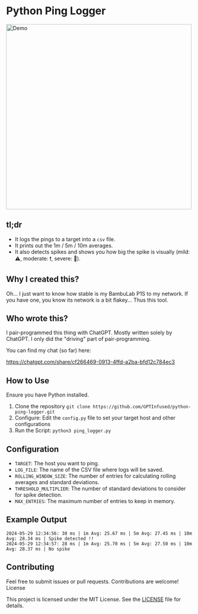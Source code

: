 # Python Ping Logger

<img src="./python-ping-logger-demo.gif" alt="Demo" width="500">

## tl;dr

- It logs the pings to a target into a `csv` file.
- It prints out the 1m / 5m / 10m averages.
- It also detects spikes and shows you how big the spike is visually (mild: ⚠️, moderate: ❗, severe: 🚨).

## Why I created this?

Oh... I just want to know how stable is my BambuLab P1S to my network. If you
have one, you know its network is a bit flakey... Thus this tool.

## Who wrote this?

I pair-programmed this thing with ChatGPT. Mostly written solely by ChatGPT. I
only did the "driving" part of pair-programming.

You can find my chat (so far) here:

https://chatgpt.com/share/cf266469-0913-4ffd-a2ba-bfd12c784ec3

## How to Use

Ensure you have Python installed.

1. Clone the repository `git clone https://github.com/GPTInfused/python-ping-logger.git`
2. Configure: Edit the `config.py` file to set your target host and other configurations
3. Run the Script: `python3 ping_logger.py`

## Configuration

- `TARGET`: The host you want to ping.
- `LOG_FILE`: The name of the CSV file where logs will be saved.
- `ROLLING_WINDOW_SIZE`: The number of entries for calculating rolling averages and standard deviations.
- `THRESHOLD_MULTIPLIER`: The number of standard deviations to consider for spike detection.
- `MAX_ENTRIES`: The maximum number of entries to keep in memory.

## Example Output

```
2024-05-29 12:34:56: 30 ms | 1m Avg: 25.67 ms | 5m Avg: 27.45 ms | 10m Avg: 28.34 ms | Spike detected !!
2024-05-29 12:34:57: 28 ms | 1m Avg: 25.70 ms | 5m Avg: 27.50 ms | 10m Avg: 28.37 ms | No spike
```

## Contributing

Feel free to submit issues or pull requests. Contributions are welcome!
License

This project is licensed under the MIT License. See the [LICENSE](./LICENSE) file for details.

